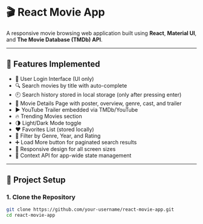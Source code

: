 # 🎬 React Movie App

A responsive movie browsing web application built using **React**, **Material UI**, and **The Movie Database (TMDb) API**.

---

## 🚀 Features Implemented

- 🔐 User Login Interface (UI only)
- 🔍 Search movies by title with auto-complete
- 🕘 Search history stored in local storage (only after pressing enter)
- 📄 Movie Details Page with poster, overview, genre, cast, and trailer
- ▶️ YouTube Trailer embedded via TMDb/YouTube
- 🔥 Trending Movies section
- 🌗 Light/Dark Mode toggle
- ❤️ Favorites List (stored locally)
- 📅 Filter by Genre, Year, and Rating
- ➕ Load More button for paginated search results
- 📱 Responsive design for all screen sizes
- 🧠 Context API for app-wide state management

---

## 🔧 Project Setup

### 1. Clone the Repository

```bash
git clone https://github.com/your-username/react-movie-app.git
cd react-movie-app
```
